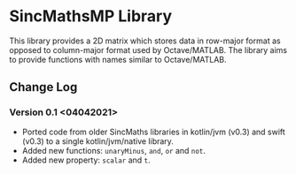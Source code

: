 # SincMathsMP Library

This library provides a 2D matrix which stores data in row-major format as opposed to column-major format used by 
Octave/MATLAB. The library aims to provide functions with names similar to Octave/MATLAB.

## Change Log

### Version 0.1 <04042021>

+ Ported code from older SincMaths libraries in kotlin/jvm (v0.3) and swift (v0.3) to a single kotlin/jvm/native library.
+ Added new functions: `unaryMinus`, `and`, `or` and `not`.
+ Added new property: `scalar` and `t`.
